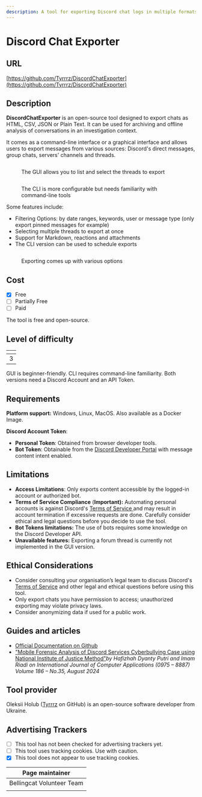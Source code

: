 ```yaml
---
description: A tool for exporting Discord chat logs in multiple formats.
---
```


# Discord Chat Exporter

## URL

[https://github.com/Tyrrrz/DiscordChatExporter](https://github.com/Tyrrrz/DiscordChatExporter)

## Description

**DiscordChatExporter** is an open-source tool designed to export chats as HTML, CSV, JSON or Plain Text. It can be used for archiving and offline analysis of conversations in an investigation context.

It comes as a command-line interface or a graphical interface and allows users to export messages from various sources: Discord's direct messages, group chats, servers' channels and threads.&#x20;

<figure><img src=".gitbook/assets/image (2).png" alt=""><figcaption><p>The GUI allows you to list and select the threads to export</p></figcaption></figure>

<figure><img src=".gitbook/assets/image (3).png" alt=""><figcaption><p>The CLI is more configurable but needs familiarity with command-line tools</p></figcaption></figure>

Some features include:

* Filtering Options: by date ranges, keywords, user or message type (only export pinned messages for example)
* Selecting multiple threads to export at once
* Support for Markdown, reactions and attachments
* The CLI version can be used to schedule exports

<figure><img src=".gitbook/assets/image (1).png" alt=""><figcaption><p>Exporting comes up with various options</p></figcaption></figure>

## Cost

* [x] Free
* [ ] Partially Free
* [ ] Paid

The tool is free and open-source.

## Level of difficulty

<table><thead><tr><th data-type="rating" data-max="5"></th></tr></thead><tbody><tr><td>3</td></tr></tbody></table>

GUI is beginner-friendly. CLI requires command-line familiarity. Both versions need a Discord Account and an API Token.

## Requirements

**Platform support:** Windows, Linux, MacOS. Also available as a Docker Image.

**Discord Account Token**:

* **Personal Token**: Obtained from browser developer tools.
* **Bot Token**: Obtainable from the [Discord Developer Portal](https://discord.com/developers/docs/intro) with message content intent enabled.

## Limitations

* **Access Limitations**: Only exports content accessible by the logged-in account or authorized bot.
* **Terms of Service Compliance** (**Important):** Automating personal accounts is against Discord's [Terms of Service ](https://discord.com/terms)and may result in account termination if excessive requests are done. Carefully consider ethical and legal questions before you decide to use the tool.
* **Bot Tokens limitations:** The use of bots requires some knowledge on the Discord Developer API.
* **Unavailable features:** Exporting a forum thread is currently not implemented in the GUI version.

## Ethical Considerations

* Consider consulting your organisation’s legal team to discuss Discord's [Terms of Service](https://discord.com/terms) and other legal and ethical questions before using this tool.&#x20;
* Only export chats you have permission to access; unauthorized exporting may violate privacy laws.&#x20;
* Consider anonymizing data if used for a public work.

## Guides and articles

* [Official Documentation on Github](https://github.com/Tyrrrz/DiscordChatExporter/tree/master/.docs)
* ["Mobile Forensic Analysis of Discord Services Cyberbullying Case using National Institute of Justice Method"](https://www.ijcaonline.org/archives/volume186/number35/putri-2024-ijca-923927.pdf)_by Hafizhah Dyanty Putri and Imam Riadi on International Journal of Computer Applications (0975 – 8887) Volume 186 – No.35, August 2024_

## Tool provider

Oleksii Holub ([Tyrrrz](https://github.com/Tyrrrz) on GitHub) is an open-source software developer from Ukraine.

## Advertising Trackers

* [ ] This tool has not been checked for advertising trackers yet.
* [ ] This tool uses tracking cookies. Use with caution.
* [x] This tool does not appear to use tracking cookies.

| Page maintainer           |
| ------------------------- |
| Bellingcat Volunteer Team |
|                           |

